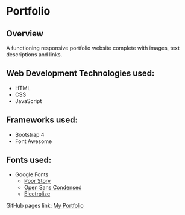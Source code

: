 # Portfolio

## Overview
A functioning responsive portfolio website complete with images, text descriptions and links.

## Web Development Technologies used:
* HTML
* CSS
* JavaScript

## Frameworks used:
* Bootstrap 4
* Font Awesome

## Fonts used:
* Google Fonts
  - [Poor Story](https://fonts.google.com/specimen/Poor+Story)
  - [Open Sans Condensed](https://fonts.google.com/specimen/Open+Sans+Condensed)
  - [Electrolize](https://fonts.google.com/specimen/Electrolize)

GitHub pages link: [My Portfolio](https://amarjeetsingh1999.github.io/Portfolio/.)
